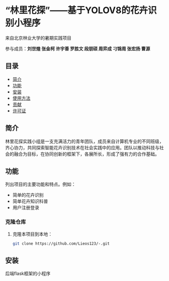 # “林里花探”——基于YOLOV8的花卉识别小程序
来自北京林业大学的暑期实践项目 

参与成员：**刘世煌 张金柯 许宇善 罗胜文 段朋硕 周弈成 刁锦周 张宏扬 曹源**

## 目录
- [简介](#简介)
- [功能](#功能)
- [安装](#安装)
- [使用方法](#使用方法)
- [贡献](#贡献)
- [许可证](#许可证)

## 简介

林里花探实践小组是一支充满活力的青年团队，成员来自计算机专业的不同班级，齐心协力，共同探索智能花卉识别技术在社会实践中的应用。团队以推动科技与社会的融合为目标，在协同创新的框架下，各展所长，形成了强有力的合作基础。

## 功能

列出项目的主要功能和特点。例如：

- 简单的花卉识别
- 简单花卉知识科普
- 用户注册登录

### 克隆仓库

1. 克隆本项目到本地：

   ```bash
   git clone https://github.com/Lieos123/-.git

## 安装

后端flask框架的小程序
